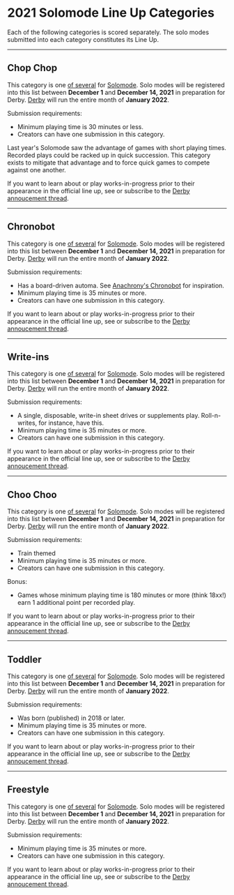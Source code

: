 # 2021 Solomode Line Up Categories
Each of the following categories is scored separately.  The solo modes submitted into each category constitutes its Line Up.

---

## Chop Chop
This category is one [of several](./categories.md) for [Solomode](./announcement-solomode.md).  Solo modes will be registered into this list between **December 1** and **December 14, 2021** in preparation for Derby.  [Derby](./announcement-derby.md) will run the entire month of **January 2022**.

Submission requirements:
* Minimum playing time is 30 minutes or less.
* Creators can have one submission in this category.

Last year's Solomode saw the advantage of games with short playing times.  Recorded plays could be racked up in quick succession.  This category exists to mitigate that advantage and to force quick games to compete against one another.

If you want to learn about or play works-in-progress prior to their appearance in the official line up, see or subscribe to the [Derby annoucement thread](./announcement-derby.md).

---

## Chronobot
This category is one [of several](./categories.md) for [Solomode](./announcement-solomode.md).  Solo modes will be registered into this list between **December 1** and **December 14, 2021** in preparation for Derby.  [Derby](./announcement-derby.md) will run the entire month of **January 2022**.

Submission requirements:
* Has a board-driven automa.  See [Anachrony's Chronobot](https://boardgamegeek.com/image/3037431/anachrony) for inspiration.
* Minimum playing time is 35 minutes or more.
* Creators can have one submission in this category.

If you want to learn about or play works-in-progress prior to their appearance in the official line up, see or subscribe to the [Derby annoucement thread](./announcement-derby.md).

---

## Write-ins
This category is one [of several](./categories.md) for [Solomode](./announcement-solomode.md).  Solo modes will be registered into this list between **December 1** and **December 14, 2021** in preparation for Derby.  [Derby](./announcement-derby.md) will run the entire month of **January 2022**.

Submission requirements:
* A single, disposable, write-in sheet drives or supplements play.  Roll-n-writes, for instance, have this.
* Minimum playing time is 35 minutes or more.
* Creators can have one submission in this category.

If you want to learn about or play works-in-progress prior to their appearance in the official line up, see or subscribe to the [Derby annoucement thread](./announcement-derby.md).

---

## Choo Choo
This category is one [of several](./categories.md) for [Solomode](./announcement-solomode.md).  Solo modes will be registered into this list between **December 1** and **December 14, 2021** in preparation for Derby.  [Derby](./announcement-derby.md) will run the entire month of **January 2022**.

Submission requirements:
* Train themed
* Minimum playing time is 35 minutes or more.
* Creators can have one submission in this category.

Bonus:
* Games whose minimum playing time is 180 minutes or more (think 18xx!) earn 1 additional point per recorded play.

If you want to learn about or play works-in-progress prior to their appearance in the official line up, see or subscribe to the [Derby annoucement thread](./announcement-derby.md).

---

## Toddler
This category is one [of several](./categories.md) for [Solomode](./announcement-solomode.md).  Solo modes will be registered into this list between **December 1** and **December 14, 2021** in preparation for Derby.  [Derby](./announcement-derby.md) will run the entire month of **January 2022**.

Submission requirements:
* Was born (published) in 2018 or later.
* Minimum playing time is 35 minutes or more.
* Creators can have one submission in this category.

If you want to learn about or play works-in-progress prior to their appearance in the official line up, see or subscribe to the [Derby annoucement thread](./announcement-derby.md).

---

## Freestyle
This category is one [of several](./categories.md) for [Solomode](./announcement-solomode.md).  Solo modes will be registered into this list between **December 1** and **December 14, 2021** in preparation for Derby.  [Derby](./announcement-derby.md) will run the entire month of **January 2022**.

Submission requirements:
* Minimum playing time is 35 minutes or more.
* Creators can have one submission in this category.

If you want to learn about or play works-in-progress prior to their appearance in the official line up, see or subscribe to the [Derby annoucement thread](./announcement-derby.md).
